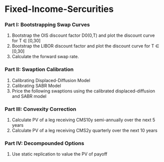 # Fixed-Income-Sercurities

### Part I: Bootstrapping Swap Curves

1. Bootstrap the OIS discount factor D0(0,T) and plot the discount curve for T ∈ [0,30]
2. Bootstrap the LIBOR discount factor and plot the discount curve for T ∈ [0,30]
3. Calculate the forward swap rate. 

### Part II: Swaption Calibration

1. Calibrating Displaced-Diffusion Model 
2. Calibrating SABR Model
3. Price the following swaptions using the calibrated displaced-diffusion and SABR model

### Part III: Convexity Correction

1. Calculate PV of a leg receiving CMS10y semi-annually over the next 5 years
2. Calculate PV of a leg receiving CMS2y quarterly over the next 10 years

### Part IV: Decompounded Options

1. Use static replication to value the PV of payoff
